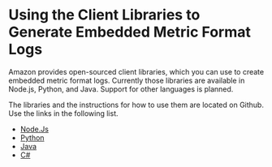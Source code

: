 # Using the Client Libraries to Generate Embedded Metric Format Logs<a name="CloudWatch_Embedded_Metric_Format_Libraries"></a>

Amazon provides open\-sourced client libraries, which you can use to create embedded metric format logs\. Currently those libraries are available in Node\.js, Python, and Java\. Support for other languages is planned\.

The libraries and the instructions for how to use them are located on Github\. Use the links in the following list\.
+ [Node\.Js](https://github.com/awslabs/aws-embedded-metrics-node)
+ [Python](https://github.com/awslabs/aws-embedded-metrics-python)
+ [Java](https://github.com/awslabs/aws-embedded-metrics-java)
+ [C\#](https://github.com/awslabs/aws-embedded-metrics-dotnet)